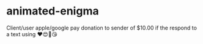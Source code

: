 # animated-enigma
Client/user apple/google pay donation to sender of $10.00 if the respond to a text using ❤️😍🥰😘
